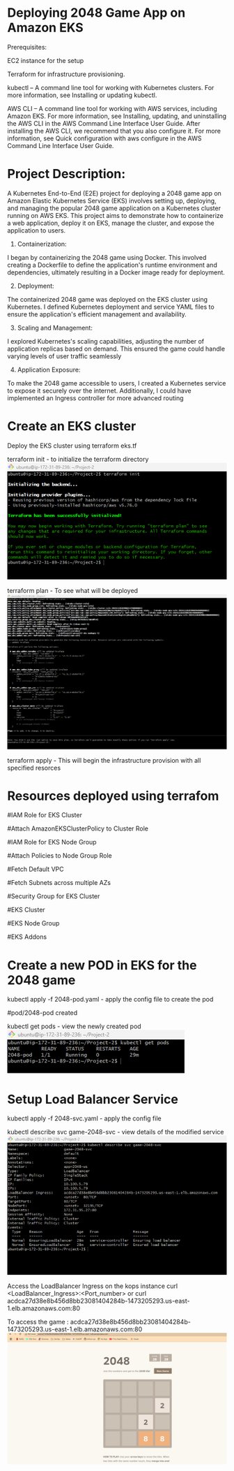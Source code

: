 # Deploying 2048 Game App on Amazon EKS

Prerequisites:

EC2 instance for the setup

Terraform for infrastructure provisioning.

kubectl – A command line tool for working with Kubernetes clusters. For more information, see Installing or updating kubectl.

AWS CLI – A command line tool for working with AWS services, including Amazon EKS. For more information, see Installing, updating, and uninstalling the AWS CLI in the AWS Command Line Interface User Guide. After installing the AWS CLI, we recommend that you also configure it. For more information, see Quick configuration with aws configure in the AWS Command Line Interface User Guide.

# Project Description:

A Kubernetes End-to-End (E2E) project for deploying a 2048 game app on Amazon Elastic Kubernetes Service (EKS) involves setting up, deploying, and managing the popular 2048 game application on a Kubernetes cluster running on AWS EKS. This project aims to demonstrate how to containerize a web application, deploy it on EKS, manage the cluster, and expose the application to users.

1. Containerization:

I began by containerizing the 2048 game using Docker. This involved creating a Dockerfile to define the application's runtime environment and dependencies, ultimately resulting in a Docker image ready for deployment.

2. Deployment:

The containerized 2048 game was deployed on the EKS cluster using Kubernetes. I defined Kubernetes deployment and service YAML files to ensure the application's efficient management and availability.

3. Scaling and Management:

I explored Kubernetes's scaling capabilities, adjusting the number of application replicas based on demand. This ensured the game could handle varying levels of user traffic seamlessly

4. Application Exposure:

To make the 2048 game accessible to users, I created a Kubernetes service to expose it securely over the internet. Additionally, I could have implemented an Ingress controller for more advanced routing

# Create an EKS cluster 

Deploy the EKS cluster using terraform eks.tf

terraform init - to initialize the terraform directory
![alt text](image.png)

terraform plan - To see what will be deployed
![alt text](image-1.png)

terraform apply - This will begin the infrastructure provision with all specified resorces

# Resources deployed using terrafom

#IAM Role for EKS Cluster

#Attach AmazonEKSClusterPolicy to Cluster Role

#IAM Role for EKS Node Group

#Attach Policies to Node Group Role

#Fetch Default VPC

#Fetch Subnets across multiple AZs

#Security Group for EKS Cluster

#EKS Cluster

#EKS Node Group

#EKS Addons

# Create a new POD in EKS for the 2048 game

 kubectl apply -f 2048-pod.yaml - apply the config file to create the pod

#pod/2048-pod created

 kubectl get pods - view the newly created pod
 ![alt text](image-3.png)

 # Setup Load Balancer Service

kubectl apply -f 2048-svc.yaml - apply the config file 

kubectl describe svc game-2048-svc - view details of the modified service 
![alt text](image-4.png)

Access the LoadBalancer Ingress on the kops instance curl <LoadBalancer_Ingress>:<Port_number> or curl acdca27d38e8b456d8bb23081404284b-1473205293.us-east-1.elb.amazonaws.com:80 

To access the game : acdca27d38e8b456d8bb23081404284b-1473205293.us-east-1.elb.amazonaws.com:80 
![alt text](image-5.png)









